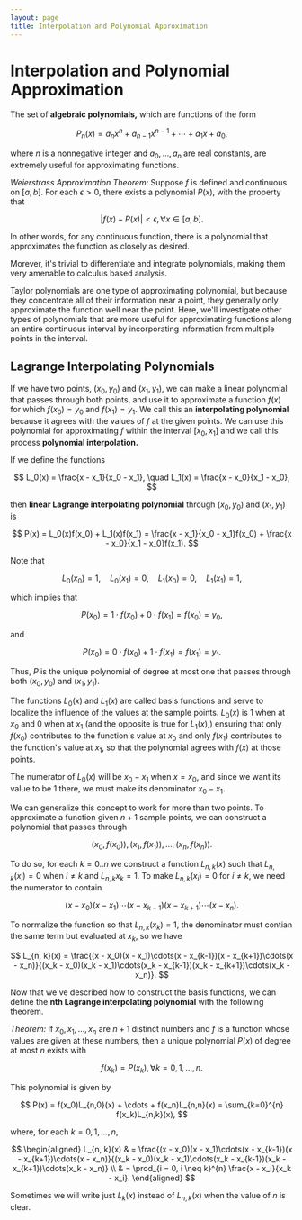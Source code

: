 ```yaml
---
layout: page
title: Interpolation and Polynomial Approximation
---
```


# Interpolation and Polynomial Approximation

The set of **algebraic polynomials,** which are functions of the form

$$ P_n(x) = a_n x^n + a_{n-1}x^{n-1} + \cdots + a_1 x + a_0, $$

where $n$ is a nonnegative integer and $a_0,\dots,a_n$ are real constants, are extremely useful for approximating functions.

*Weierstrass Approximation Theorem:* Suppose $f$ is defined and continuous on $[a,b].$ For each $\epsilon > 0,$ there exists a polynomial $P(x),$ with the property that


$$ |f(x) - P(x)| < \epsilon, \forall x \in [a,b]. $$ 

In other words, for any continuous function, there is a polynomial that approximates the function as closely as desired.

Morever, it's trivial to differentiate and integrate polynomials, making them very amenable to calculus based analysis.

Taylor polynomials are one type of approximating polynomial, but because they concentrate all of their information near a point, they generally only approximate the function well near the point. Here, we'll investigate other types of polynomials that are more useful for approximating functions along an entire continuous interval by incorporating information from multiple points in the interval.

## Lagrange Interpolating Polynomials

If we have two points, $(x_0, y_0)$ and $(x_1, y_1),$ we can make a linear polynomial that passes through both points, and use it to approximate a function $f(x)$ for which $f(x_0) = y_0$ and $f(x_1) = y_1.$ We call this an **interpolating polynomial** because it agrees with the values of $f$ at the given points. We can use this polynomial for approximating $f$ within the interval $[x_0, x_1]$ and we call this process **polynomial interpolation.**

If we define the functions

$$ L_0(x) = \frac{x - x_1}{x_0 - x_1}, \quad L_1(x) = \frac{x - x_0}{x_1 - x_0}, $$

then **linear Lagrange interpolating polynomial** through $(x_0, y_0)$ and $(x_1, y_1)$ is

$$ P(x) = L_0(x)f(x_0) + L_1(x)f(x_1) = \frac{x - x_1}{x_0 - x_1}f(x_0) + \frac{x - x_0}{x_1 - x_0}f(x_1). $$

Note that

$$ L_0(x_0) = 1, \quad L_0(x_1) = 0, \quad L_1(x_0) = 0, \quad L_1(x_1) = 1, $$

which implies that

$$ P(x_0) = 1 \cdot f(x_0) + 0 \cdot f(x_1) = f(x_0) = y_0, $$

and

$$ P(x_0) = 0 \cdot f(x_0) + 1 \cdot f(x_1) = f(x_1) = y_1. $$

Thus, $P$ is the unique polynomial of degree at most one that passes through both $(x_0, y_0)$ and $(x_1, y_1).$

The functions $L_0(x)$ and $L_1(x)$ are called basis functions and serve to localize the influence of the values at the sample points. $L_0(x)$ is 1 when at $x_0$ and 0 when at $x_1$ (and the opposite is true for $L_1(x)$,) ensuring that only $f(x_0)$ contributes to the function's value at $x_0$ and only $f(x_1)$ contributes to the function's value at $x_1,$ so that the polynomial agrees with $f(x)$ at those points.

The numerator of $L_0(x)$ will be $x_0 - x_1$ when $x = x_0$, and since we want its value to be $1$ there, we must make its denominator $x_0 - x_1$.

We can generalize this concept to work for more than two points. To approximate a function given $n + 1$ sample points, we can construct a polynomial that passes through

$$ (x_0, f(x_0)), (x_1, f(x_1)), \dots, (x_n, f(x_n)). $$

To do so, for each $k = 0..n$ we construct a function $L_{n,k}(x)$ such that $L_{n,k}(x_i) = 0$ when $i \neq k$ and $L_{n,k}{x_k} = 1.$ To make $L_{n,k}(x_i) = 0$ for $i \neq k,$ we need the numerator to contain

$$ (x - x_0)(x - x_1)\cdots(x - x_{k-1})(x - x_{k+1})\cdots(x - x_n). $$

To normalize the function so that $L_{n, k}(x_k) = 1$, the denominator must contian the same term but evaluated at $x_k,$ so we have

$$ L_{n, k}(x) = \frac{(x - x_0)(x - x_1)\cdots(x - x_{k-1})(x - x_{k+1})\cdots(x - x_n)}{(x_k - x_0)(x_k - x_1)\cdots(x_k - x_{k-1})(x_k - x_{k+1})\cdots(x_k - x_n)}. $$

Now that we've described how to construct the basis functions, we can define the **nth Lagrange interpolating polynomial** with the following theorem.

*Theorem:* If $x_0, x_1, \dots, x_n$ are $n+1$ distinct numbers and $f$ is a function whose values are given at these numbers, then a unique polynomial $P(x)$ of degree at most $n$ exists with

$$ f(x_k) = P(x_k), \forall k = 0, 1,\dots,n. $$

This polynomial is given by

$$ P(x) = f(x_0)L_{n,0}(x) + \cdots + f(x_n)L_{n,n}(x) = \sum_{k=0}^{n} f(x_k)L_{n,k}(x), $$

where, for each $k = 0, 1, \dots, n,$

$$ \begin{aligned} L_{n, k}(x) & = \frac{(x - x_0)(x - x_1)\cdots(x - x_{k-1})(x - x_{k+1})\cdots(x - x_n)}{(x_k - x_0)(x_k - x_1)\cdots(x_k - x_{k-1})(x_k - x_{k+1})\cdots(x_k - x_n)} \\
& = \prod_{i = 0, i \neq k}^{n} \frac{x - x_i}{x_k - x_i}. \end{aligned}  $$

Sometimes we will write just $L_k(x)$ instead of $L_{n,k}(x)$ when the value of $n$ is clear.
